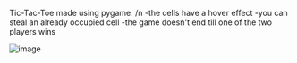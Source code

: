 Tic-Tac-Toe made using pygame: /n
-the cells have a hover effect 
-you can steal an already occupied cell 
-the game doesn't end till one of the two players wins


![image](https://github.com/user-attachments/assets/03e934d9-26ad-4611-975c-47232fffe150)
